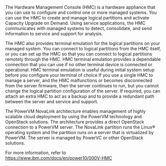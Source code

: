 The Hardware Management Console (HMC) is a hardware appliance that you can use to configure and control one or more managed systems. You can use the HMC to create and manage logical partitions and activate Capacity Upgrade on Demand. Using service applications, the HMC communicates with managed systems to detect, consolidate, and send information to service and support for analysis.

The HMC also provides terminal emulation for the logical partitions on your managed system. You can connect to logical partitions from the HMC itself, or you can set up the HMC so that you can connect to logical partitions remotely through the HMC. HMC terminal emulation provides a dependable connection that you can use if no other terminal device is connected or operational. HMC terminal emulation is useful during initial system setup before you configure your terminal of choice
If you use a single HMC to manage a server, and the HMC malfunctions or becomes disconnected from the server firmware, then the server continues to run, but you cannot change the logical partition configuration of the server. If required, you can attach an extra HMC to act as a backup and to provide a redundant path between the server and service and support.

The PowerVM NovaLink architecture enables management of highly scalable cloud deployment by using the PowerVM technology and OpenStack solutions. The architecture provides a direct OpenStack connection to a PowerVM server. The NovaLink partition runs the Linux® operating system and the partition runs on a server that is virtualized by PowerVM. The server is managed by PowerVC or other OpenStack solutions.

For more information, refer to https://www.ibm.com/docs/en/power10/000V-HMC
